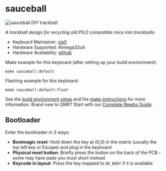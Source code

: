# sauceball

![sauceball DIY trackball](https://i.imgur.com/h5vI6Rqh.jpg)

*A trackball design for recycling old PS/2 compatible mice into trackballs.*

* Keyboard Maintainer: [xia0](https://github.com/xia0)
* Hardware Supported: Atmega32u4
* Hardware Availability: [github](https://github.com/xia0/sauceball_files)
    

Make example for this keyboard (after setting up your build environment):

    make sauceball:default

Flashing example for this keyboard:

    make sauceball:default:flash

See the [build environment setup](https://docs.qmk.fm/#/getting_started_build_tools) and the [make instructions](https://docs.qmk.fm/#/getting_started_make_guide) for more information. Brand new to QMK? Start with our [Complete Newbs Guide](https://docs.qmk.fm/#/newbs).

## Bootloader

Enter the bootloader in 3 ways:

* **Bootmagic reset**: Hold down the key at (0,0) in the matrix (usually the top left key or Escape) and plug in the keyboard
* **Physical reset button**: Briefly press the button on the back of the PCB - some may have pads you must short instead
* **Keycode in layout**: Press the key mapped to `QK_BOOT` if it is available
